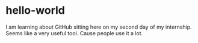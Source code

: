 # hello-world
I am learning about GitHub sitting here on my second day of my internship.
Seems like a very useful tool. Cause people use it a lot. 
